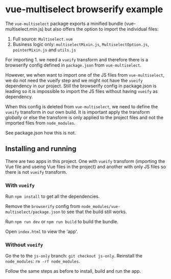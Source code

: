 # vue-multiselect browserify example

The `vue-multiselect` package exports a minified bundle (vue-multiselect.min.js)
but also offers the option to import the individual files:

1. Full source: `Multiselect.vue`
2. Business logic only: `multiselectMixin.js`, `MultiselectOption.js`, `pointerMixin.js` and `utils.js`

For importing 1. we need a `vueify` transform and therefore there is a browserify config defined in `package.json` from `vue-multiselect`.

However, we when want to import one of the JS files from `vue-multiselect`,
we do not need the vueify step and we might not have the `vueify` dependency in our project.
Still the browserify config in package.json is leading so it is impossible to import the JS files without having `vueify` as dependency.

When this config is deleted from `vue-multiselect`, we need to define the `vueify` transform in our own build.
It is important apply the transform *globally* or else the transform is only applied to the project files and not the imported files from `node_modules`. 

See package.json how this is not.

## Installing and running

There are two apps in this project. One with `vueify` transform (importing the Vue file and useing Vue files in the project) and another with only JS files so there is not `vueify` transform.

### With `vueify`

Run `npm install` to get all the dependencies.

Remove the `browserify` config from `node_modules/vue-multiselect/package.json` to see that the build still works.

Run `npm run dev` or `npm run build` to build the bundle.

Open `index.html` to view the 'app'.

### Without `vueify`

Go the to the `js-only` branch: `git checkout js-only`.
Reinstall the `node_modules`: `rm -rf node_modules`.

Follow the same steps as before to install, build and run the app.

